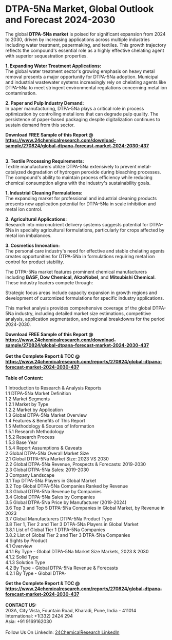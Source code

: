 <h1>DTPA-5Na Market, Global Outlook and Forecast 2024-2030</h1><p>The global <strong>DTPA-5Na market</strong> is poised for significant expansion from 2024 to 2030, driven by increasing applications across multiple industries including water treatment, papermaking, and textiles. This growth trajectory reflects the compound's essential role as a highly effective chelating agent with superior sequestration properties.</p><p><strong>1. Expanding Water Treatment Applications:</strong><br>
The global water treatment sector's growing emphasis on heavy metal removal presents a major opportunity for DTPA-5Na adoption. Municipal and industrial wastewater systems increasingly rely on chelating agents like DTPA-5Na to meet stringent environmental regulations concerning metal ion contamination.</p><p><strong>2. Paper and Pulp Industry Demand:</strong><br>
In paper manufacturing, DTPA-5Na plays a critical role in process optimization by controlling metal ions that can degrade pulp quality. The persistence of paper-based packaging despite digitalization continues to sustain demand from this sector.</p><div><b>Download FREE Sample of this Report @ 
            <a href="https://www.24chemicalresearch.com/download-sample/270824/global-dtpana-forecast-market-2024-2030-437">
            https://www.24chemicalresearch.com/download-sample/270824/global-dtpana-forecast-market-2024-2030-437</a></b></div><br><p><strong>3. Textile Processing Requirements:</strong><br>
Textile manufacturers utilize DTPA-5Na extensively to prevent metal-catalyzed degradation of hydrogen peroxide during bleaching processes. The compound's ability to maintain process efficiency while reducing chemical consumption aligns with the industry's sustainability goals.</p><p><strong>1. Industrial Cleaning Formulations:</strong><br>
The expanding market for professional and industrial cleaning products presents new application potential for DTPA-5Na in scale inhibition and metal ion control.</p><p><strong>2. Agricultural Applications:</strong><br>
Research into micronutrient delivery systems suggests potential for DTPA-5Na in specialty agricultural formulations, particularly for crops affected by metal ion imbalances.</p><p><strong>3. Cosmetics Innovation:</strong><br>
The personal care industry's need for effective and stable chelating agents creates opportunities for DTPA-5Na in formulations requiring metal ion control for product stability.</p><p>The DTPA-5Na market features prominent chemical manufacturers including <strong>BASF, Dow Chemical, AkzoNobel</strong>, and <strong>Mitsubishi Chemical</strong>. These industry leaders compete through:</p><p>Strategic focus areas include capacity expansion in growth regions and development of customized formulations for specific industry applications.</p><p>This market analysis provides comprehensive coverage of the global DTPA-5Na industry, including detailed market size estimations, competitive analysis, application segmentation, and regional breakdowns for the period 2024-2030.</p><div><b>Download FREE Sample of this Report @ 
            <a href="https://www.24chemicalresearch.com/download-sample/270824/global-dtpana-forecast-market-2024-2030-437">
            https://www.24chemicalresearch.com/download-sample/270824/global-dtpana-forecast-market-2024-2030-437</a></b></div><br><div><b>Get the Complete Report & TOC @ 
            <a href="https://www.24chemicalresearch.com/reports/270824/global-dtpana-forecast-market-2024-2030-437">
            https://www.24chemicalresearch.com/reports/270824/global-dtpana-forecast-market-2024-2030-437</a></b></div><br>
            <b>Table of Content:</b><p>1 Introduction to Research & Analysis Reports<br />
    1.1 DTPA-5Na Market Definition<br />
    1.2 Market Segments<br />
        1.2.1 Market by Type<br />
        1.2.2 Market by Application<br />
    1.3 Global DTPA-5Na Market Overview<br />
    1.4 Features & Benefits of This Report<br />
    1.5 Methodology & Sources of Information<br />
        1.5.1 Research Methodology<br />
        1.5.2 Research Process<br />
        1.5.3 Base Year<br />
        1.5.4 Report Assumptions & Caveats<br />
2 Global DTPA-5Na Overall Market Size<br />
    2.1 Global DTPA-5Na Market Size: 2023 VS 2030<br />
    2.2 Global DTPA-5Na Revenue, Prospects & Forecasts: 2019-2030<br />
    2.3 Global DTPA-5Na Sales: 2019-2030<br />
3 Company Landscape<br />
    3.1 Top DTPA-5Na Players in Global Market<br />
    3.2 Top Global DTPA-5Na Companies Ranked by Revenue<br />
    3.3 Global DTPA-5Na Revenue by Companies<br />
    3.4 Global DTPA-5Na Sales by Companies<br />
    3.5 Global DTPA-5Na Price by Manufacturer (2019-2024)<br />
    3.6 Top 3 and Top 5 DTPA-5Na Companies in Global Market, by Revenue in 2023<br />
    3.7 Global Manufacturers DTPA-5Na Product Type<br />
    3.8 Tier 1, Tier 2 and Tier 3 DTPA-5Na Players in Global Market<br />
        3.8.1 List of Global Tier 1 DTPA-5Na Companies<br />
        3.8.2 List of Global Tier 2 and Tier 3 DTPA-5Na Companies<br />
4 Sights by Product<br />
    4.1 Overview<br />
        4.1.1 By Type - Global DTPA-5Na Market Size Markets, 2023 & 2030<br />
        4.1.2 Solid Type<br />
        4.1.3 Solution Type<br />
    4.2 By Type - Global DTPA-5Na Revenue & Forecasts<br />
        4.2.1 By Type - Global DTPA-</p><div><b>Get the Complete Report & TOC @ 
            <a href="https://www.24chemicalresearch.com/reports/270824/global-dtpana-forecast-market-2024-2030-437">
            https://www.24chemicalresearch.com/reports/270824/global-dtpana-forecast-market-2024-2030-437</a></b></div><br><b>CONTACT US:</b><br>
            203A, City Vista, Fountain Road, Kharadi, Pune, India - 411014<br>
            International: +1(332) 2424 294<br>
            Asia: +91 9169162030 <br><br>
            Follow Us On LinkedIn: <a href="https://www.linkedin.com/company/24chemicalresearch/">24ChemicalResearch LinkedIn</a>